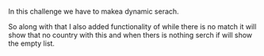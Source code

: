 In this challenge we have to makea dynamic serach.

So along with that I also added functionality of while there is no match it will show that no country with this and when thers is nothing serch if will show the empty list.
